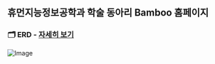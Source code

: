 ## 휴먼지능정보공학과 학술 동아리 Bamboo 홈페이지

### 🗂 **ERD**  - [자세히 보기](https://www.erdcloud.com/d/MYP2hedjYyGPKtGsL)

![Image](https://github.com/user-attachments/assets/af19ed66-ebe6-47fa-bacd-e47119c11007)
